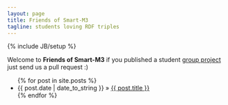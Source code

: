 ```yaml
---
layout: page
title: Friends of Smart-M3
tagline: students loving RDF triples
---
```

{% include JB/setup %}

<p>Welcome to <strong>Friends of Smart-M3</strong> if you published a student <a href="{{ BASE_PATH }}projects.html">group project</a> just send us a pull request :)</p>

<ul class="posts">
  {% for post in site.posts %}
    <li><span>{{ post.date | date_to_string }}</span> &raquo; <a href="{{ BASE_PATH }}{{ post.url }}">{{ post.title }}</a></li>
  {% endfor %}
</ul>
